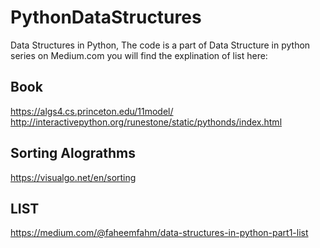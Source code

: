 # PythonDataStructures
Data Structures in Python, The code is a part of Data Structure in python series on Medium.com
you will find the explination of list here:
## Book 
https://algs4.cs.princeton.edu/11model/
http://interactivepython.org/runestone/static/pythonds/index.html
## Sorting Alograthms
https://visualgo.net/en/sorting

## LIST
<a href="https://medium.com/@faheemfahm/data-structures-in-python-part1-list-ca3628835998?source=friends_link&sk=66dba8c54cb86355134cb9c83d8c6e9f">
 https://medium.com/@faheemfahm/data-structures-in-python-part1-list
</a>


